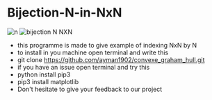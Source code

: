# Bijection-N-in-NxN
![n](https://user-images.githubusercontent.com/49163010/119576102-058db980-bdb0-11eb-9557-63215ad8a210.png)
![bijection N NXN](https://user-images.githubusercontent.com/49163010/119576024-e131dd00-bdaf-11eb-9fcf-1012920f733d.png)
- this programme is made to give example of indexing NxN by N
- to install in you machine open terminal and write this
- git clone https://github.com/ayman1902/convexe_graham_hull.git
- if you have an issue open terminal and try this
- python install pip3
- pip3 install matplotlib
- Don't hesitate to give your feedback to our project
